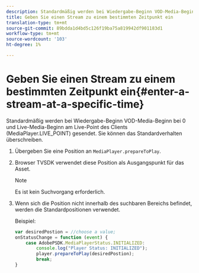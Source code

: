 ```yaml
---
description: Standardmäßig werden bei Wiedergabe-Beginn VOD-Media-Beginn bei 0 und Live-Media-Beginn am Live-Point des Clients (MediaPlayer.LIVE_POINT) gesendet. Sie können das Standardverhalten überschreiben.
title: Geben Sie einen Stream zu einem bestimmten Zeitpunkt ein
translation-type: tm+mt
source-git-commit: 89bdda1d4bd5c126f19ba75a819942df901183d1
workflow-type: tm+mt
source-wordcount: '103'
ht-degree: 1%

---
```



# Geben Sie einen Stream zu einem bestimmten Zeitpunkt ein{#enter-a-stream-at-a-specific-time}

Standardmäßig werden bei Wiedergabe-Beginn VOD-Media-Beginn bei 0 und Live-Media-Beginn am Live-Point des Clients (MediaPlayer.LIVE_POINT) gesendet. Sie können das Standardverhalten überschreiben.

1. Übergeben Sie eine Position an `MediaPlayer.prepareToPlay`.
1. Browser TVSDK verwendet diese Position als Ausgangspunkt für das Asset.

   >[!NOTE]
   >
   >Es ist kein Suchvorgang erforderlich.

1. Wenn sich die Position nicht innerhalb des suchbaren Bereichs befindet, werden die Standardpositionen verwendet.

   Beispiel:

   ```js
   var desiredPostion = //choose a value; 
   onStatusChange = function (event) { 
       case AdobePSDK.MediaPlayerStatus.INITIALIZED: 
           console.log("Player Status: INITIALIZED"); 
           player.prepareToPlay(desiredPostion); 
           break; 
   } 
   ```

